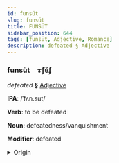```yaml
---
id: funsüt
slug: funsüt
title: FUNSÜT
sidebar_position: 644
tags: [funsüt, Adjective, Romance]
description: defeated § Adjective
---
```


### funsüt&emsp;<span kind="abugida">ɤ̃ʃɐ̆ʄ</span>

*defeated* **§** [Adjective](../../tags/Adjective)

**IPA**: /ˈfʌn.sut/

**Verb**: to be defeated

**Noun**: defeatedness/vanquishment

**Modifier**: defeated

<details>
    <summary>Origin</summary>
    Catalan vençut /vənˈsut/<br/>
    <em>Romance Language Family</em>
</details>